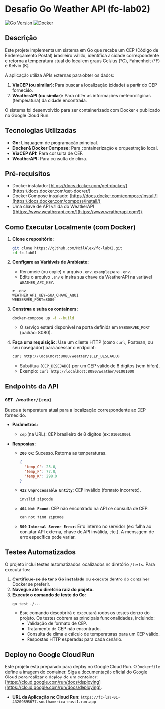 # Desafio Go Weather API (fc-lab02)

[![Go Version](https://img.shields.io/badge/Go-1.19+-blue.svg)](https://golang.org/)
[![Docker](https://img.shields.io/badge/Docker-Required-blue?logo=docker)](https://www.docker.com/)

## Descrição

Este projeto implementa um sistema em Go que recebe um CEP (Código de Endereçamento Postal) brasileiro válido, identifica a cidade correspondente e retorna a temperatura atual do local em graus Celsius (°C), Fahrenheit (°F) e Kelvin (K).

A aplicação utiliza APIs externas para obter os dados:

1.  **ViaCEP (ou similar):** Para buscar a localização (cidade) a partir do CEP fornecido.
2.  **WeatherAPI (ou similar):** Para obter as informações meteorológicas (temperatura) da cidade encontrada.

O sistema foi desenvolvido para ser containerizado com Docker e publicado no Google Cloud Run.

## Tecnologias Utilizadas

*   **Go:** Linguagem de programação principal.
*   **Docker & Docker Compose:** Para containerização e orquestração local.
*   **ViaCEP API:** Para consulta de CEP.
*   **WeatherAPI:** Para consulta de clima.

## Pré-requisitos

*   Docker instalado: [https://docs.docker.com/get-docker/](https://docs.docker.com/get-docker/)
*   Docker Compose instalado: [https://docs.docker.com/compose/install/](https://docs.docker.com/compose/install/)
*   Uma chave de API válida do WeatherAPI ([https://www.weatherapi.com/](https://www.weatherapi.com/)).

## Como Executar Localmente (com Docker)

1.  **Clone o repositório:**
    ```bash
    git clone https://github.com/MchlAlex/fc-lab02.git
    cd fc-lab01
    ```

2.  **Configure as Variáveis de Ambiente:**
    *   Renomeie (ou copie) o arquivo `.env.example` para `.env`.
    *   Edite o arquivo `.env` e insira sua chave da WeatherAPI na variável `WEATHER_API_KEY`.
    ```dotenv
    # .env
    WEATHER_API_KEY=SUA_CHAVE_AQUI
    WEBSERVER_PORT=8080
    ```

3.  **Construa e suba os containers:**
    ```bash
    docker-compose up -d --build
    ```
    *   O serviço estará disponível na porta definida em `WEBSERVER_PORT` (padrão: 8080).

4.  **Faça uma requisição:**
    Use um cliente HTTP (como `curl`, Postman, ou seu navegador) para acessar o endpoint:
    ```bash
    curl http://localhost:8080/weather/{CEP_DESEJADO}
    ```
    *   Substitua `{CEP_DESEJADO}` por um CEP válido de 8 dígitos (sem hífen).
    *   Exemplo: `curl http://localhost:8080/weather/01001000`

## Endpoints da API

### `GET /weather/{cep}`

Busca a temperatura atual para a localização correspondente ao CEP fornecido.

*   **Parâmetros:**
    *   `cep` (na URL): CEP brasileiro de 8 dígitos (ex: `01001000`).

*   **Respostas:**
    *   **`200 OK`**: Sucesso. Retorna as temperaturas.
        ```json
        {
          "temp_C": 25.0,
          "temp_F": 77.0,
          "temp_K": 298.0
        }
        ```
    *   **`422 Unprocessable Entity`**: CEP inválido (formato incorreto).
        ```
        invalid zipcode
        ```
    *   **`404 Not Found`**: CEP não encontrado na API de consulta de CEP.
        ```
        can not find zipcode
        ```
    *   **`500 Internal Server Error`**: Erro interno no servidor (ex: falha ao contatar API externa, chave de API inválida, etc.). A mensagem de erro específica pode variar.

## Testes Automatizados

O projeto inclui testes automatizados localizados no diretório `/tests`. Para executá-los:

1.  **Certifique-se de ter o Go instalado** ou execute dentro do container Docker se preferir.
2.  **Navegue até o diretório raiz do projeto.**
3.  **Execute o comando de teste do Go:**
    ```bash
    go test ./...
    ```
    *   Este comando descobrirá e executará todos os testes dentro do projeto. Os testes cobrem as principais funcionalidades, incluindo:
        *   Validação de formato de CEP.
        *   Tratamento de CEP não encontrado.
        *   Consulta de clima e cálculo de temperaturas para um CEP válido.
        *   Respostas HTTP esperadas para cada cenário.

## Deploy no Google Cloud Run

Este projeto está preparado para deploy no Google Cloud Run. O `Dockerfile` define a imagem do container. Siga a documentação oficial do Google Cloud para realizar o deploy de um container: [https://cloud.google.com/run/docs/deploying](https://cloud.google.com/run/docs/deploying).

*   **URL da Aplicação no Cloud Run:** `https://fc-lab-01-43209898677.southamerica-east1.run.app`